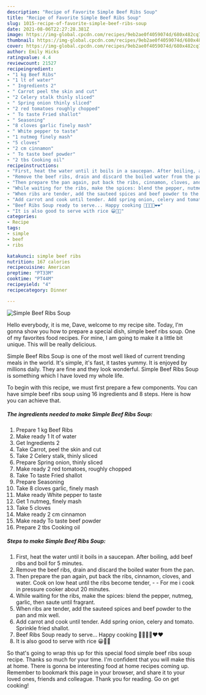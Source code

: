 ```yaml
---
description: "Recipe of Favorite Simple Beef Ribs Soup"
title: "Recipe of Favorite Simple Beef Ribs Soup"
slug: 1015-recipe-of-favorite-simple-beef-ribs-soup
date: 2021-08-06T22:27:28.381Z
image: https://img-global.cpcdn.com/recipes/9eb2ae0f4059074d/680x482cq70/simple-beef-ribs-soup-recipe-main-photo.jpg
thumbnail: https://img-global.cpcdn.com/recipes/9eb2ae0f4059074d/680x482cq70/simple-beef-ribs-soup-recipe-main-photo.jpg
cover: https://img-global.cpcdn.com/recipes/9eb2ae0f4059074d/680x482cq70/simple-beef-ribs-soup-recipe-main-photo.jpg
author: Emily Hicks
ratingvalue: 4.4
reviewcount: 21527
recipeingredient:
- "1 kg Beef Ribs"
- "1 lt of water"
- " Ingredients 2"
- " Carrot peel the skin and cut"
- "2 Celery stalk thinly sliced"
- " Spring onion thinly sliced"
- "2 red tomatoes roughly chopped"
- " To taste Fried shallot"
- " Seasoning"
- "8 cloves garlic finely mash"
- " White pepper to taste"
- "1 nutmeg finely mash"
- "5 cloves"
- "2 cm cinnamon"
- " To taste beef powder"
- "2 tbs Cooking oil"
recipeinstructions:
- "First, heat the water until it boils in a saucepan. After boiling, add beef ribs and boil for 5 minutes."
- "Remove the beef ribs, drain and discard the boiled water from the pan."
- "Then prepare the pan again, put back the ribs, cinnamon, cloves, and water. Cook on low heat until the ribs become tender,   For me i cook in pressure cooker about 20 minutes."
- "While waiting for the ribs, make the spices: blend the pepper, nutmeg, garlic, then saute until fragrant."
- "When ribs are tender, add the sauteed spices and beef powder to the pan and mix well."
- "Add carrot and cook until tender. Add spring onion, celery and tomato. Sprinkle fried shallot."
- "Beef Ribs Soup ready to serve... Happy cooking 🥳🥳😇😇❤️❤️"
- "It is also good to serve with rice 😀🤤🤤"
categories:
- Recipe
tags:
- simple
- beef
- ribs

katakunci: simple beef ribs 
nutrition: 167 calories
recipecuisine: American
preptime: "PT33M"
cooktime: "PT44M"
recipeyield: "4"
recipecategory: Dinner

---
```



![Simple Beef Ribs Soup](https://img-global.cpcdn.com/recipes/9eb2ae0f4059074d/680x482cq70/simple-beef-ribs-soup-recipe-main-photo.jpg)

Hello everybody, it is me, Dave, welcome to my recipe site. Today, I'm gonna show you how to prepare a special dish, simple beef ribs soup. One of my favorites food recipes. For mine, I am going to make it a little bit unique. This will be really delicious.

Simple Beef Ribs Soup is one of the most well liked of current trending meals in the world. It's simple, it's fast, it tastes yummy. It is enjoyed by millions daily. They are fine and they look wonderful. Simple Beef Ribs Soup is something which I have loved my whole life.




To begin with this recipe, we must first prepare a few components. You can have simple beef ribs soup using 16 ingredients and 8 steps. Here is how you can achieve that.

<!--inarticleads1-->

##### The ingredients needed to make Simple Beef Ribs Soup:

1. Prepare 1 kg Beef Ribs
1. Make ready 1 lt of water
1. Get  Ingredients 2
1. Take  Carrot, peel the skin and cut
1. Take 2 Celery stalk, thinly sliced
1. Prepare  Spring onion, thinly sliced
1. Make ready 2 red tomatoes, roughly chopped
1. Take  To taste Fried shallot
1. Prepare  Seasoning
1. Take 8 cloves garlic, finely mash
1. Make ready  White pepper to taste
1. Get 1 nutmeg, finely mash
1. Take 5 cloves
1. Make ready 2 cm cinnamon
1. Make ready  To taste beef powder
1. Prepare 2 tbs Cooking oil




<!--inarticleads2-->

##### Steps to make Simple Beef Ribs Soup:

1. First, heat the water until it boils in a saucepan. After boiling, add beef ribs and boil for 5 minutes.
1. Remove the beef ribs, drain and discard the boiled water from the pan.
1. Then prepare the pan again, put back the ribs, cinnamon, cloves, and water. Cook on low heat until the ribs become tender, -  -  For me i cook in pressure cooker about 20 minutes.
1. While waiting for the ribs, make the spices: blend the pepper, nutmeg, garlic, then saute until fragrant.
1. When ribs are tender, add the sauteed spices and beef powder to the pan and mix well.
1. Add carrot and cook until tender. Add spring onion, celery and tomato. Sprinkle fried shallot.
1. Beef Ribs Soup ready to serve... Happy cooking 🥳🥳😇😇❤️❤️
1. It is also good to serve with rice 😀🤤🤤




So that's going to wrap this up for this special food simple beef ribs soup recipe. Thanks so much for your time. I'm confident that you will make this at home. There is gonna be interesting food at home recipes coming up. Remember to bookmark this page in your browser, and share it to your loved ones, friends and colleague. Thank you for reading. Go on get cooking!
